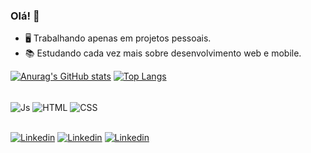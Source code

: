 ### Olá! 👋

- 🖥️ Trabalhando apenas em projetos pessoais.
- 📚 Estudando cada vez mais sobre desenvolvimento web e mobile.

[![Anurag's GitHub stats](https://github-readme-stats.vercel.app/api?username=arthurdearaujoneves3&theme=dark)](https://github.com/anuraghazra/github-readme-stats)
[![Top Langs](https://github-readme-stats-git-masterrstaa-rickstaa.vercel.app/api/top-langs/?username=arthurdearaujoneves3&theme=dark)](https://github.com/anuraghazra/github-readme-stats)

<div style="display: inline_block"><br>
  <img align="center" alt="Js" src="https://img.shields.io/badge/JavaScript-323330?style=for-the-badge&logo=javascript&logoColor=F7DF1E">
  <img align="center" alt="HTML" src="https://img.shields.io/badge/HTML5-E34F26?style=for-the-badge&logo=html5&logoColor=white">
  <img align="center" alt="CSS" src="https://img.shields.io/badge/CSS3-1572B6?style=for-the-badge&logo=css3&logoColor=white">
</div>

##

<div>
  <a href="https://www.linkedin.com/in/arthur-de-araujo-neves-77812925a/"><img align="center" alt="Linkedin" src="https://img.shields.io/badge/LinkedIn-0077B5?style=for-the-badge&logo=linkedin&logoColor=white"></a>
  <a href="https://mail.google.com/mail/u/1/?ogbl#inbox?compose=GTvVlcSHxGkhpmQHRPlnVDCDQVQGkkfhvPKNQCZbhdpTSNlLJPNFCHnvCSgttWMDpCXszfNMFNpdC"><img align="center" alt="Linkedin" src="https://img.shields.io/badge/Gmail-D14836?style=for-the-badge&logo=gmail&logoColor=white"></a>
  <a href="#"><img align="center" alt="Linkedin" src="https://img.shields.io/badge/website-000000?style=for-the-badge&logo=About.me&logoColor=white"></a>
</div>
